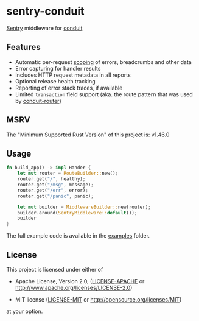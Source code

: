 sentry-conduit
==============================================================================

[Sentry] middleware for [conduit]

[Sentry]: https://sentry.io/
[conduit]: https://github.com/conduit-rust/conduit


Features
------------------------------------------------------------------------------

- Automatic per-request [scoping](https://develop.sentry.dev/sdk/unified-api/#scope)
  of errors, breadcrumbs and other data
- Error capturing for handler results
- Includes HTTP request metadata in all reports
- Optional release health tracking
- Reporting of error stack traces, if available
- Limited `transaction` field support (aka. the route pattern that was used by [conduit-router])

[conduit-router]: https://github.com/conduit-rust/conduit/tree/master/conduit-router


MSRV
------------------------------------------------------------------------------

The "Minimum Supported Rust Version" of this project is: v1.46.0


Usage
------------------------------------------------------------------------------

```rust
fn build_app() -> impl Hander {
    let mut router = RouteBuilder::new();
    router.get("/", healthy);
    router.get("/msg", message);
    router.get("/err", error);
    router.get("/panic", panic);

    let mut builder = MiddlewareBuilder::new(router);
    builder.around(SentryMiddleware::default());
    builder
}
```

The full example code is available in the [examples](examples/basic.rs) folder.


License
------------------------------------------------------------------------------

This project is licensed under either of

- Apache License, Version 2.0, ([LICENSE-APACHE](LICENSE-APACHE) or
  <http://www.apache.org/licenses/LICENSE-2.0>)

- MIT license ([LICENSE-MIT](LICENSE-MIT) or
  <http://opensource.org/licenses/MIT>)

at your option.
